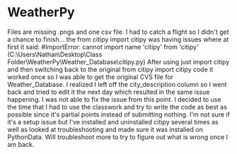 # WeatherPy

Files are missing .pngs and one csv file. I had to catch a flight so I didn't get a chance to finish... the from citipy import citipy was having issues where at first it said:
#ImportError: cannot import name 'citipy' from 'citipy' (C:\Users\Nathan\Desktop\Class Folder\WeatherPy\Weather_Database\citipy.py)
After using just import citipy and then switching back to the original from citipy import citipy code it worked once so I was able to get the original CVS file for Weather_Database. I realized I left off the city_description column so I went back and tried to edit it the next day which resulted in the same issue happening. I was not able to fix the issue from this point. I decided to use the time that I had to use the classwork and try to write the code as best as possible since it's partial points instead of submitting nothing. I'm not sure if it's a setup issue but I've installed and uninstalled citipy several times as well as looked at troubleshooting and made sure it was installed on PythonData. Will troubleshoot more to try to figure out what is wrong once I am back. 

